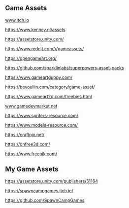 ## Game Assets

www.itch.io

https://www.kenney.nl/assets

https://assetstore.unity.com/

https://www.reddit.com/r/gameassets/

https://opengameart.org/

https://github.com/sparklinlabs/superpowers-asset-packs

https://www.gameartguppy.com/

https://bevouliin.com/category/game-asset/

https://www.gameart2d.com/freebies.html

www.gamedevmarket.net

https://www.spriters-resource.com/

https://www.models-resource.com/

https://craftpix.net/

https://onfree3d.com/

https://www.freepik.com/

## My Game Assets

https://assetstore.unity.com/publishers/51164

https://spawncampgames.itch.io/

https://github.com/SpawnCampGames

